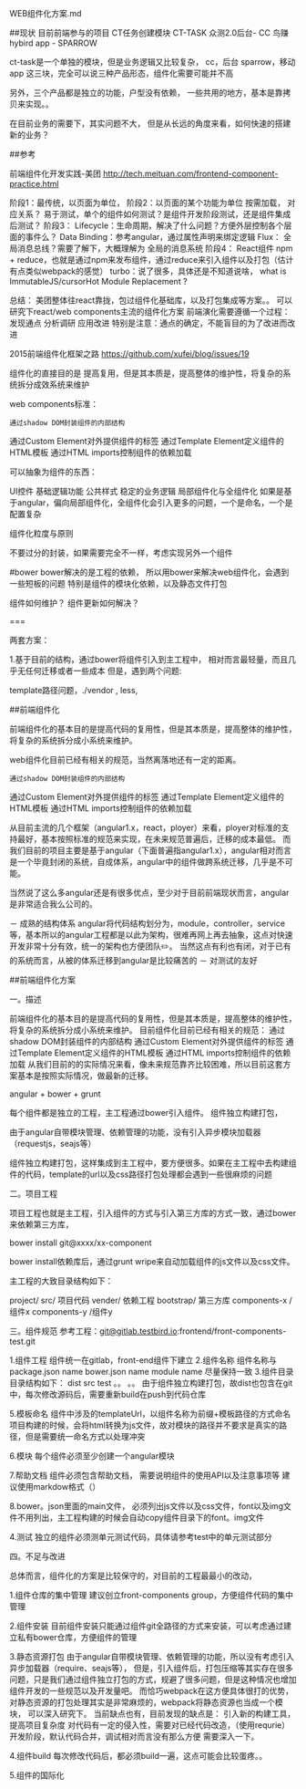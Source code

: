 WEB组件化方案.md

##现状
目前前端参与的项目
CT任务创建模块 CT-TASK
众测2.0后台- CC
鸟赚hybird app - SPARROW


ct-task是一个单独的模块，但是业务逻辑又比较复杂，
cc，后台
sparrow，移动app
这三块，完全可以说三种产品形态，组件化需要可能并不高

另外，三个产品都是独立的功能，户型没有依赖，
一些共用的地方，基本是靠拷贝来实现。。

在目前业务的需要下，其实问题不大，
但是从长远的角度来看，如何快速的搭建新的业务？





##参考

前端组件化开发实践-美团
http://tech.meituan.com/frontend-component-practice.html

阶段1：最传统，以页面为单位，
阶段2：以页面的某个功能为单位
按需加载，
对应关系？
易于测试，单个的组件如何测试？是组件开发阶段测试，还是组件集成后测试？
阶段3：
Lifecycle：生命周期，解决了什么问题？方便外层控制各个层面的事件么？
Data Binding：参考angular，通过属性声明来绑定逻辑
Flux： 全局消息总线？需要了解下，大概理解为 全局的消息系统
阶段4：
React组件
npm + reduce，也就是通过npm来发布组件，通过reduce来引入组件以及打包（估计有点类似webpack的感觉）
turbo：说了很多，具体还是不知道说啥， what is ImmutableJS/cursorHot Module Replacement ?

总结：
美团整体往react靠拢，包过组件化基础库，以及打包集成等方案。。
可以研究下react/web components主流的组件化方案
前端演化需要遵循一个过程：
	发现通点
	分析调研
	应用改进
特别是注意：通点的确定，不能盲目的为了改进而改进


2015前端组件化框架之路
https://github.com/xufei/blog/issues/19

组件化的直接目的是 提高复用，但是其本质是，提高整体的维护性，将复杂的系统拆分成效系统来维护

web components标准：
	
	通过shadow DOM封装组件的内部结构
通过Custom Element对外提供组件的标签
通过Template Element定义组件的HTML模板
通过HTML imports控制组件的依赖加载


可以抽象为组件的东西：

UI控件
基础逻辑功能
公共样式
稳定的业务逻辑
局部组件化与全组件化
如果是基于angular，偏向局部组件化，全组件化会引入更多的问题，一个是命名，一个是配置复杂

组件化粒度与原则

不要过分的封装，如果需要完全不一样，考虑实现另外一个组件


#bower
bower解决的是工程的依赖，
所以用bower来解决web组件化，会遇到一些短板的问题
特别是组件的模块化依赖，以及静态文件打包

组件如何维护？
组件更新如何解决？

===

两套方案：

1.基于目前的结构，通过bower将组件引入到主工程中，
相对而言最轻量，而且几乎无任何迁移或者一些成本
但是，遇到两个问题:

template路径问题，./vendor ,
less,








##前端组件化

前端组件化的基本目的是提高代码的复用性，但是其本质是，提高整体的维护性，将复杂的系统拆分成小系统来维护。

web组件化目前已经有相关的规范，当然离落地还有一定的距离。

	通过shadow DOM封装组件的内部结构
通过Custom Element对外提供组件的标签
通过Template Element定义组件的HTML模板
通过HTML imports控制组件的依赖加载

从目前主流的几个框架（angular1.x，react，ployer）来看，ployer对标准的支持最好，基本按照标准的规范来实现，在未来规范普遍后，迁移的成本最低。
而我们目前的项目主要是基于angular（下面普遍指angular1.x），angular相对而言是一个毕竟封闭的系统，自成体系，angular中的组件做跨系统迁移，几乎是不可能。

当然说了这么多angular还是有很多优点，至少对于目前前端现状而言，angular是非常适合我么公司的。

－ 成熟的结构体系
	angular将代码结构划分为，module，controller，service等，基本所以的angular工程都是以此为架构，很难再网上再去抽象，这点对快速开发非常十分有效，统一的架构也方便团队✏️。
	当然这点有利也有闭，对于已有的系统而言，从被的体系迁移到angular是比较痛苦的
－ 对测试的友好



##前端组件化方案

一。描述

前端组件化的基本目的是提高代码的复用性，但是其本质是，提高整体的维护性，将复杂的系统拆分成小系统来维护。
目前组件化目前已经有相关的规范：
	通过shadow DOM封装组件的内部结构
通过Custom Element对外提供组件的标签
通过Template Element定义组件的HTML模板
通过HTML imports控制组件的依赖加载
从我们目前的的实际情况来看，像未来规范靠齐比较困难，所以目前这套方案基本是按照实际情况，做最新的迁移。

angular + bower + grunt

每个组件都是独立的工程，主工程通过bower引入组件。
组件独立构建打包，

由于angular自带模块管理、依赖管理的功能，没有引入异步模块加载器（requestjs，seajs等）

组件独立构建打包，这样集成到主工程中，要方便很多。如果在主工程中去构建组件的代码，template的url以及css路径打包处理都会遇到一些很麻烦的问题

二。项目工程

项目工程也就是主工程，引入组件的方式与引入第三方库的方式一致，通过bower来依赖第三方库，

bower install git@xxxx/xx-component

bower install依赖库后，通过grunt wripe来自动加载组件的js文件以及css文件。



主工程的大致目录结构如下：

project/
	src/ 项目代码
	vender/ 依赖工程
		bootstrap/ 第三方库
		components-x /组件x
		components-y /组件y

三。组件规范
参考工程：git@gitlab.testbird.io:frontend/front-components-test.git

1.组件工程
组件统一在gitlab，front-end组件下建立
2.组件名称
组件名称与
package.json name
bower.json name
module name 尽量保持一致
3.组件目录
目录结构如下：
dist
src
test
。。
。。
由于组件独立构建打包，故dist也包含在git中，每次修改源码后，需要重新build在push到代码仓库


5.模板命名
组件中涉及的templateUrl，以组件名称为前缀+模板路径的方式命名
项目构建的时候，会将html转换为js文件，故对模块的路径并不要求是真实的路径，但是需要统一命名方式以处理冲突

6.模块
每个组件必须至少创建一个angular模块

7.帮助文档
组件必须包含帮助文档，
需要说明组件的使用API以及注意事项等
建议使用markdow格式（）

8.bower。json里面的main文件，
必须列出js文件以及css文件，font以及img文件不用列出，主工程构建的时候会自动copy组件目录下的font。img文件

4.测试
独立的组件必须测单元测试代码，具体请参考test中的单元测试部分


四。不足与改进

总体而言，组件化的方案是比较保守的，对目前的工程最最小的改动，

1.组件仓库的集中管理
建议创立front-components group，方便组件代码的集中管理

2.组件安装
目前组件安装只能通过组件git全路径的方式来安装，可以考虑通过建立私有bower仓库，方便组件的管理

3.静态资源打包
由于angular自带模块管理、依赖管理的功能，所以没有考虑引入异步加载器（require、seajs等），
但是，引入组件后，打包压缩等其实存在很多问题，只是我们通过组件独立打包的方式，规避了很多问题，但是这种情况也增加组件开发的一些规范以及开发量吧。
而恰巧webpack在这方便具体很打的优势，对静态资源的打包处理其实是非常麻烦的，webpack将静态资源也当成一个模块，
可以深入研究下。
当前缺点也有，目前发现的缺点是：
引入新的构建工具，提高项目复杂度
对代码有一定的侵入性，需要对已经代码改造，（使用requrie）
开发阶段，默认代码合并，调试相对而言没有那么方便
需要深入一下。

4.组件build
每次修改代码后，都必须build一遍，这点可能会比较蛋疼。。

5.组件的国际化











